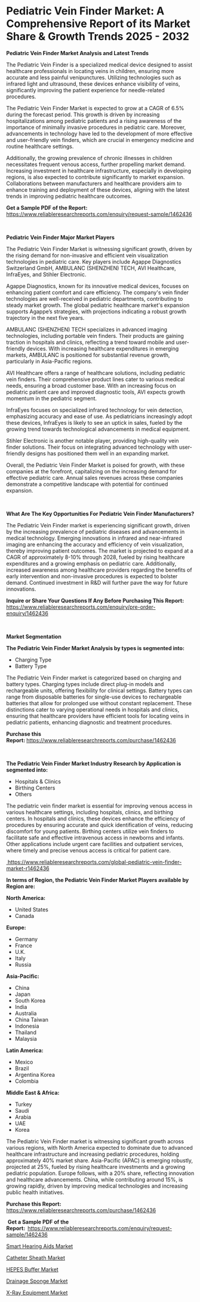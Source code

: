 <p><h1>Pediatric Vein Finder Market: A Comprehensive Report of its Market Share & Growth Trends 2025 - 2032</h1></p><p><strong>Pediatric Vein Finder Market Analysis and Latest Trends</strong></p>
<p><p>The Pediatric Vein Finder is a specialized medical device designed to assist healthcare professionals in locating veins in children, ensuring more accurate and less painful venipunctures. Utilizing technologies such as infrared light and ultrasound, these devices enhance visibility of veins, significantly improving the patient experience for needle-related procedures.</p><p>The Pediatric Vein Finder Market is expected to grow at a CAGR of 6.5% during the forecast period. This growth is driven by increasing hospitalizations among pediatric patients and a rising awareness of the importance of minimally invasive procedures in pediatric care. Moreover, advancements in technology have led to the development of more effective and user-friendly vein finders, which are crucial in emergency medicine and routine healthcare settings.</p><p>Additionally, the growing prevalence of chronic illnesses in children necessitates frequent venous access, further propelling market demand. Increasing investment in healthcare infrastructure, especially in developing regions, is also expected to contribute significantly to market expansion. Collaborations between manufacturers and healthcare providers aim to enhance training and deployment of these devices, aligning with the latest trends in improving pediatric healthcare outcomes.</p></p>
<p><strong>Get a Sample PDF of the Report:&nbsp;</strong> <a href="https://www.reliableresearchreports.com/enquiry/request-sample/1462436?utm_campaign=34&utm_medium=2&utm_source=Github&utm_content=ia&utm_term=03032025&utm_id=pediatric-vein-finder">https://www.reliableresearchreports.com/enquiry/request-sample/1462436</a></p>
<p>&nbsp;</p>
<p><strong>Pediatric Vein Finder Major Market Players</strong></p>
<p><p>The Pediatric Vein Finder Market is witnessing significant growth, driven by the rising demand for non-invasive and efficient vein visualization technologies in pediatric care. Key players include Agappe Diagnostics Switzerland GmbH, AMBULANC (SHENZHEN) TECH, AVI Healthcare, InfraEyes, and Stihler Electronic.</p><p>Agappe Diagnostics, known for its innovative medical devices, focuses on enhancing patient comfort and care efficiency. The company's vein finder technologies are well-received in pediatric departments, contributing to steady market growth. The global pediatric healthcare market's expansion supports Agappe’s strategies, with projections indicating a robust growth trajectory in the next five years.</p><p>AMBULANC (SHENZHEN) TECH specializes in advanced imaging technologies, including portable vein finders. Their products are gaining traction in hospitals and clinics, reflecting a trend toward mobile and user-friendly devices. With increasing healthcare expenditures in emerging markets, AMBULANC is positioned for substantial revenue growth, particularly in Asia-Pacific regions.</p><p>AVI Healthcare offers a range of healthcare solutions, including pediatric vein finders. Their comprehensive product lines cater to various medical needs, ensuring a broad customer base. With an increasing focus on pediatric patient care and improved diagnostic tools, AVI expects growth momentum in the pediatric segment.</p><p>InfraEyes focuses on specialized infrared technology for vein detection, emphasizing accuracy and ease of use. As pediatricians increasingly adopt these devices, InfraEyes is likely to see an uptick in sales, fueled by the growing trend towards technological advancements in medical equipment.</p><p>Stihler Electronic is another notable player, providing high-quality vein finder solutions. Their focus on integrating advanced technology with user-friendly designs has positioned them well in an expanding market.</p><p>Overall, the Pediatric Vein Finder Market is poised for growth, with these companies at the forefront, capitalizing on the increasing demand for effective pediatric care. Annual sales revenues across these companies demonstrate a competitive landscape with potential for continued expansion.</p></p>
<p>&nbsp;</p>
<p><strong>What Are The Key Opportunities For Pediatric Vein Finder Manufacturers?</strong></p>
<p><p>The Pediatric Vein Finder market is experiencing significant growth, driven by the increasing prevalence of pediatric diseases and advancements in medical technology. Emerging innovations in infrared and near-infrared imaging are enhancing the accuracy and efficiency of vein visualization, thereby improving patient outcomes. The market is projected to expand at a CAGR of approximately 8-10% through 2028, fueled by rising healthcare expenditures and a growing emphasis on pediatric care. Additionally, increased awareness among healthcare providers regarding the benefits of early intervention and non-invasive procedures is expected to bolster demand. Continued investment in R&D will further pave the way for future innovations.</p></p>
<p><strong>Inquire or Share Your Questions If Any Before Purchasing This Report:</strong> <a href="https://www.reliableresearchreports.com/enquiry/pre-order-enquiry/1462436?utm_campaign=34&utm_medium=2&utm_source=Github&utm_content=ia&utm_term=03032025&utm_id=pediatric-vein-finder">https://www.reliableresearchreports.com/enquiry/pre-order-enquiry/1462436</a></p>
<p>&nbsp;</p>
<p><strong>Market Segmentation</strong></p>
<p><strong>The Pediatric Vein Finder Market Analysis by types is segmented into:</strong></p>
<p><ul><li>Charging Type</li><li>Battery Type</li></ul></p>
<p><p>The Pediatric Vein Finder market is categorized based on charging and battery types. Charging types include direct plug-in models and rechargeable units, offering flexibility for clinical settings. Battery types can range from disposable batteries for single-use devices to rechargeable batteries that allow for prolonged use without constant replacement. These distinctions cater to varying operational needs in hospitals and clinics, ensuring that healthcare providers have efficient tools for locating veins in pediatric patients, enhancing diagnostic and treatment procedures.</p></p>
<p><strong>Purchase this Report:&nbsp;</strong><a href="https://www.reliableresearchreports.com/purchase/1462436?utm_campaign=34&utm_medium=2&utm_source=Github&utm_content=ia&utm_term=03032025&utm_id=pediatric-vein-finder">https://www.reliableresearchreports.com/purchase/1462436</a></p>
<p>&nbsp;</p>
<p><strong>The Pediatric Vein Finder Market Industry Research by Application is segmented into:</strong></p>
<p><ul><li>Hospitals & Clinics</li><li>Birthing Centers</li><li>Others</li></ul></p>
<p><p>The pediatric vein finder market is essential for improving venous access in various healthcare settings, including hospitals, clinics, and birthing centers. In hospitals and clinics, these devices enhance the efficiency of procedures by ensuring accurate and quick identification of veins, reducing discomfort for young patients. Birthing centers utilize vein finders to facilitate safe and effective intravenous access in newborns and infants. Other applications include urgent care facilities and outpatient services, where timely and precise venous access is critical for patient care.</p></p>
<p><a href="https://www.reliableresearchreports.com/global-pediatric-vein-finder-market-r1462436?utm_campaign=34&utm_medium=2&utm_source=Github&utm_content=ia&utm_term=03032025&utm_id=pediatric-vein-finder">&nbsp;https://www.reliableresearchreports.com/global-pediatric-vein-finder-market-r1462436</a></p>
<p><strong>In terms of Region, the Pediatric Vein Finder Market Players available by Region are:</strong></p>
<p>
    <p> <strong> North America: </strong>
        <ul>
            <li>United States</li>
            <li>Canada</li>
        </ul>
        </p> 
    <p> <strong> Europe: </strong>
        <ul>
            <li>Germany</li>
            <li>France</li>
            <li>U.K.</li>
            <li>Italy</li>
            <li>Russia</li>
        </ul>
        </p> 
    <p> <strong> Asia-Pacific: </strong>
        <ul>
            <li>China</li>
            <li>Japan</li>
            <li>South Korea</li>
            <li>India</li>
            <li>Australia</li>
            <li>China Taiwan</li>
            <li>Indonesia</li>
            <li>Thailand</li>
            <li>Malaysia</li>
        </ul>
        </p> 
    <p> <strong> Latin America: </strong>
        <ul>
            <li>Mexico</li>
            <li>Brazil</li>
            <li>Argentina Korea</li>
            <li>Colombia</li>
        </ul>
        </p> 
    <p> <strong> Middle East & Africa: </strong>
        <ul>
            <li>Turkey</li>
            <li>Saudi</li>
            <li>Arabia</li>
            <li>UAE</li>
            <li>Korea</li>
        </ul>
    </p>
    </p>
<p><p>The Pediatric Vein Finder market is witnessing significant growth across various regions, with North America expected to dominate due to advanced healthcare infrastructure and increasing pediatric procedures, holding approximately 40% market share. Asia-Pacific (APAC) is emerging robustly, projected at 25%, fueled by rising healthcare investments and a growing pediatric population. Europe follows, with a 20% share, reflecting innovation and healthcare advancements. China, while contributing around 15%, is growing rapidly, driven by improving medical technologies and increasing public health initiatives.</p></p>
<p><strong>Purchase this Report: </strong><a href="https://www.reliableresearchreports.com/purchase/1462436?utm_campaign=34&utm_medium=2&utm_source=Github&utm_content=ia&utm_term=03032025&utm_id=pediatric-vein-finder">https://www.reliableresearchreports.com/purchase/1462436</a></p>
<p>&nbsp;<strong>Get a Sample PDF of the Report:&nbsp;&nbsp;</strong><a href="https://www.reliableresearchreports.com/enquiry/request-sample/1462436?utm_campaign=34&utm_medium=2&utm_source=Github&utm_content=ia&utm_term=03032025&utm_id=pediatric-vein-finder">https://www.reliableresearchreports.com/enquiry/request-sample/1462436</a></p>
<p><strong></strong></p>
<p><p><a href="https://github.com/shondapmbau/Market-Research-Report-List-1/blob/main/smart-hearing-aids-market.md?utm_campaign=34&utm_medium=2&utm_source=Github&utm_content=ia&utm_term=03032025&utm_id=pediatric-vein-finder">Smart Hearing Aids Market</a></p><p><a href="https://github.com/hedbomkrahe/Market-Research-Report-List-1/blob/main/catheter-sheath-market.md?utm_campaign=34&utm_medium=2&utm_source=Github&utm_content=ia&utm_term=03032025&utm_id=pediatric-vein-finder">Catheter Sheath Market</a></p><p><a href="https://github.com/lateshab69/Market-Research-Report-List-1/blob/main/hepes-buffer-market.md?utm_campaign=34&utm_medium=2&utm_source=Github&utm_content=ia&utm_term=03032025&utm_id=pediatric-vein-finder">HEPES Buffer Market</a></p><p><a href="https://github.com/nkbaroga/Market-Research-Report-List-1/blob/main/drainage-sponge-market.md?utm_campaign=34&utm_medium=2&utm_source=Github&utm_content=ia&utm_term=03032025&utm_id=pediatric-vein-finder">Drainage Sponge Market</a></p><p><a href="https://github.com/MonroeBullock54/Market-Research-Report-List-1/blob/main/x-ray-equipment-market.md?utm_campaign=34&utm_medium=2&utm_source=Github&utm_content=ia&utm_term=03032025&utm_id=pediatric-vein-finder">X-Ray Equipment Market</a></p></p>